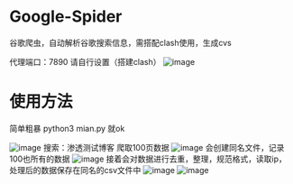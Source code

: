 # Google-Spider
谷歌爬虫，自动解析谷歌搜索信息，需搭配clash使用，生成cvs

代理端口：7890 请自行设置（搭建clash）
![image](https://user-images.githubusercontent.com/71580418/139575873-ba24e826-44fe-4295-a6e4-1470fe4578e3.png)



# 使用方法

简单粗暴  python3 mian.py 就ok

![image](https://user-images.githubusercontent.com/71580418/139575882-54e2e397-8227-4d79-8523-8ed7bf726f1e.png)
搜索：渗透测试博客
爬取100页数据
![image](https://user-images.githubusercontent.com/71580418/139575911-7e408ffe-058b-4f68-b6c9-c1c44bad2326.png)
会创建同名文件，记录100也所有的数据
![image](https://user-images.githubusercontent.com/71580418/139575929-fb769818-fdf8-4a13-a6ad-bd88fc3166d2.png)
接着会对数据进行去重，整理，规范格式，读取ip，处理后的数据保存在同名的csv文件中
![image](https://user-images.githubusercontent.com/71580418/139576000-e5a3d6f4-758e-4d1e-8001-050d735c5499.png)
![image](https://user-images.githubusercontent.com/71580418/139576013-7dfb03f1-637d-4983-a1e8-635dd28d2452.png)





